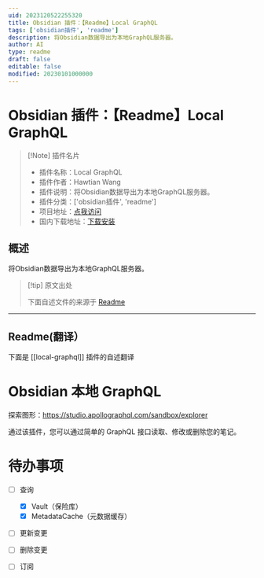 ```yaml
---
uid: 2023120522255320
title: Obsidian 插件：【Readme】Local GraphQL
tags: ['obsidian插件', 'readme']
description: 将Obsidian数据导出为本地GraphQL服务器。
author: AI
type: readme
draft: false
editable: false
modified: 20230101000000
---
```


# Obsidian 插件：【Readme】Local GraphQL

> [!Note] 插件名片
> - 插件名称：Local GraphQL
> - 插件作者：Hawtian Wang
> - 插件说明：将Obsidian数据导出为本地GraphQL服务器。
> - 插件分类：['obsidian插件', 'readme']
> - 项目地址：[点我访问](https://github.com/TwIStOy/obsidian-local-graphql)
> - 国内下载地址：[下载安装](https://pkmer.cn/products/plugin/pluginMarket/?local-graphql)

## 概述

将Obsidian数据导出为本地GraphQL服务器。



> [!tip] 原文出处
> 
>下面自述文件的来源于 [Readme](https://ghproxy.net/https://raw.githubusercontent.com/TwIStOy/obsidian-local-graphql/master/README.md)
> 

---

## Readme(翻译）

下面是 [[local-graphql]] 插件的自述翻译


# Obsidian 本地 GraphQL

探索图形：https://studio.apollographql.com/sandbox/explorer

通过该插件，您可以通过简单的 GraphQL 接口读取、修改或删除您的笔记。
# 待办事项

- [ ] 查询
  - [x] Vault（保险库）
  - [x] MetadataCache（元数据缓存）
- [ ] 更新变更
- [ ] 删除变更
- [ ] 订阅



